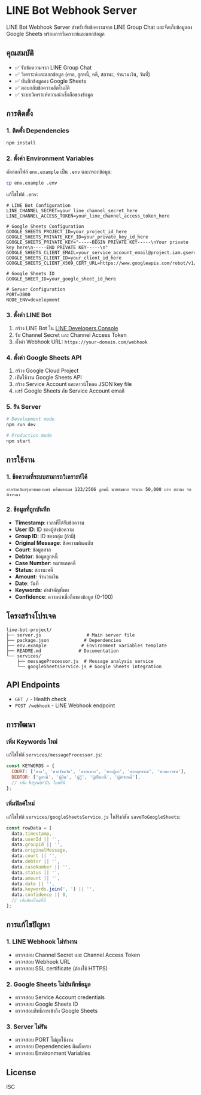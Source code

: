 # LINE Bot Webhook Server

LINE Bot Webhook Server สำหรับรับข้อความจาก LINE Group Chat และจัดเก็บข้อมูลลง Google Sheets พร้อมการวิเคราะห์และแยกข้อมูล

## คุณสมบัติ

- ✅ รับข้อความจาก LINE Group Chat
- ✅ วิเคราะห์และแยกข้อมูล (ศาล, ลูกหนี้, คดี, สถานะ, จำนวนเงิน, วันที่)
- ✅ บันทึกข้อมูลลง Google Sheets
- ✅ ตอบกลับข้อความอัตโนมัติ
- ✅ ระบบวิเคราะห์ความน่าเชื่อถือของข้อมูล

## การติดตั้ง

### 1. ติดตั้ง Dependencies

```bash
npm install
```

### 2. ตั้งค่า Environment Variables

คัดลอกไฟล์ `env.example` เป็น `.env` และกรอกข้อมูล:

```bash
cp env.example .env
```

แก้ไขไฟล์ `.env`:

```env
# LINE Bot Configuration
LINE_CHANNEL_SECRET=your_line_channel_secret_here
LINE_CHANNEL_ACCESS_TOKEN=your_line_channel_access_token_here

# Google Sheets Configuration
GOOGLE_SHEETS_PROJECT_ID=your_project_id_here
GOOGLE_SHEETS_PRIVATE_KEY_ID=your_private_key_id_here
GOOGLE_SHEETS_PRIVATE_KEY="-----BEGIN PRIVATE KEY-----\nYour private key here\n-----END PRIVATE KEY-----\n"
GOOGLE_SHEETS_CLIENT_EMAIL=your_service_account_email@project.iam.gserviceaccount.com
GOOGLE_SHEETS_CLIENT_ID=your_client_id_here
GOOGLE_SHEETS_CLIENT_X509_CERT_URL=https://www.googleapis.com/robot/v1/metadata/x509/your_service_account_email%40project.iam.gserviceaccount.com

# Google Sheets ID
GOOGLE_SHEET_ID=your_google_sheet_id_here

# Server Configuration
PORT=3000
NODE_ENV=development
```

### 3. ตั้งค่า LINE Bot

1. สร้าง LINE Bot ใน [LINE Developers Console](https://developers.line.biz/)
2. รับ Channel Secret และ Channel Access Token
3. ตั้งค่า Webhook URL: `https://your-domain.com/webhook`

### 4. ตั้งค่า Google Sheets API

1. สร้าง Google Cloud Project
2. เปิดใช้งาน Google Sheets API
3. สร้าง Service Account และดาวน์โหลด JSON key file
4. แชร์ Google Sheets กับ Service Account email

### 5. รัน Server

```bash
# Development mode
npm run dev

# Production mode
npm start
```

## การใช้งาน

### 1. ข้อความที่ระบบสามารถวิเคราะห์ได้

```
ศาลจังหวัดกรุงเทพมหานคร คดีหมายเลข 123/2566 ลูกหนี้ นายสมชาย จำนวน 50,000 บาท สถานะ รอพิจารณา
```

### 2. ข้อมูลที่ถูกบันทึก

- **Timestamp**: เวลาที่ได้รับข้อความ
- **User ID**: ID ของผู้ส่งข้อความ
- **Group ID**: ID ของกลุ่ม (ถ้ามี)
- **Original Message**: ข้อความต้นฉบับ
- **Court**: ข้อมูลศาล
- **Debtor**: ข้อมูลลูกหนี้
- **Case Number**: หมายเลขคดี
- **Status**: สถานะคดี
- **Amount**: จำนวนเงิน
- **Date**: วันที่
- **Keywords**: คำสำคัญที่พบ
- **Confidence**: ความน่าเชื่อถือของข้อมูล (0-100)

## โครงสร้างโปรเจค

```
line-bot-project/
├── server.js                 # Main server file
├── package.json             # Dependencies
├── env.example             # Environment variables template
├── README.md              # Documentation
└── services/
    ├── messageProcessor.js  # Message analysis service
    └── googleSheetsService.js # Google Sheets integration
```

## API Endpoints

- `GET /` - Health check
- `POST /webhook` - LINE Webhook endpoint

## การพัฒนา

### เพิ่ม Keywords ใหม่

แก้ไขไฟล์ `services/messageProcessor.js`:

```javascript
const KEYWORDS = {
  COURT: ['ศาล', 'ศาลจังหวัด', 'ศาลแขวง', 'ศาลฎีกา', 'ศาลอุทธรณ์', 'ศาลเยาวชน'],
  DEBTOR: ['ลูกหนี้', 'ผู้ยืม', 'ผู้กู้', 'ผู้เป็นหนี้', 'ผู้ชำระหนี้'],
  // เพิ่ม keywords ใหม่ที่นี่
};
```

### เพิ่มฟิลด์ใหม่

แก้ไขไฟล์ `services/googleSheetsService.js` ในฟังก์ชัน `saveToGoogleSheets`:

```javascript
const rowData = [
  data.timestamp,
  data.userId || '',
  data.groupId || '',
  data.originalMessage,
  data.court || '',
  data.debtor || '',
  data.caseNumber || '',
  data.status || '',
  data.amount || '',
  data.date || '',
  data.keywords.join(', ') || '',
  data.confidence || 0,
  // เพิ่มฟิลด์ใหม่ที่นี่
];
```

## การแก้ไขปัญหา

### 1. LINE Webhook ไม่ทำงาน
- ตรวจสอบ Channel Secret และ Channel Access Token
- ตรวจสอบ Webhook URL
- ตรวจสอบ SSL certificate (ต้องใช้ HTTPS)

### 2. Google Sheets ไม่บันทึกข้อมูล
- ตรวจสอบ Service Account credentials
- ตรวจสอบ Google Sheets ID
- ตรวจสอบสิทธิ์การเข้าถึง Google Sheets

### 3. Server ไม่รัน
- ตรวจสอบ PORT ไม่ถูกใช้งาน
- ตรวจสอบ Dependencies ติดตั้งครบ
- ตรวจสอบ Environment Variables

## License

ISC
